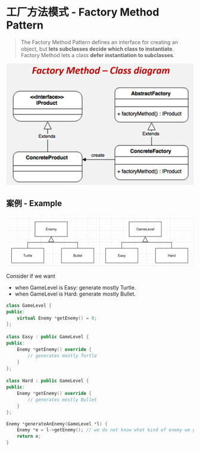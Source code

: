 # 工厂方法模式 - Factory Method Pattern

> The Factory Method Pattern deﬁnes an interface for creating an object, but **lets subclasses decide which class to instantiate**. Factory Method lets a class **defer instantiation to subclasses**.

<img src=".images/image-20230227111401703.png" alt="image-20230227111401703" style="zoom:50%;" />

## 案例 - Example

<img src=".\.images\image-20211122133203001.png" alt="image-20211122133203001" style="zoom:67%;" />

Consider if we want

* when GameLevel is Easy: generate mostly Turtle.
* when GameLevel is Hard: generate mostly Bullet.

```cpp
class GameLevel {
public:
    virtual Enemy *getEnemy() = 0;
};

class Easy : public GameLevel {
public:
    Enemy *getEnemy() override {
        // generates mostly Turtle
    }
};

class Hard : public GameLevel {
public:
    Enemy *getEnemy() override {
        // generates mostly Bullet
    }
};
```



```cpp
Enemy *generateAnEnemy(GameLevel *l) {
    Enemy *e = l->getEnemy(); // we do not know what kind of enemy we got, it depends on the actual implementations.
    return e;
}
```

